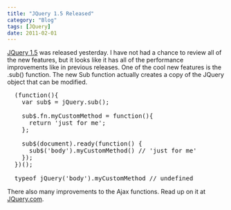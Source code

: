 ```yaml
---
title: "JQuery 1.5 Released"
category: "Blog"
tags: [JQuery]
date: 2011-02-01
---
```



[JQuery 1.5](http://jquery.com "JQuery 1.5") was released yesterday. I have not had a chance to review all of the new features, but it looks like it has all of the performance improvements like in previous releases. One of the cool new features is the .sub() function. The new Sub function actually creates a copy of the JQuery object that can be modified.

<pre class="brush: JavaScript;">  (function(){
    var sub$ = jQuery.sub();

    sub$.fn.myCustomMethod = function(){
      return 'just for me';
    };

    sub$(document).ready(function() {
      sub$('body').myCustomMethod() // 'just for me'
    });
  })();

  typeof jQuery('body').myCustomMethod // undefined
</pre>
There also many improvements to the Ajax functions. Read up on it at [JQuery.com](http://jquery.com "JQuery 1.5").